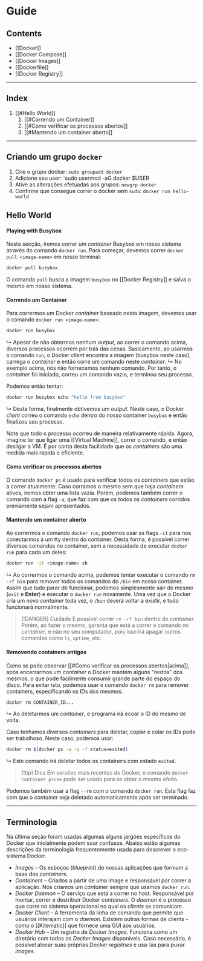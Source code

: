 # Guide

## Contents

- [[Docker]]
- [[Docker Compose]]
- [[Docker Images]]
- [[Dockerfile]]
- [[Docker Registry]]

---
## Index

1. [[#Hello World]]
	1. [[#Correndo um Container]]
	2. [[#Como verificar os processos abertos]]
	3. [[#Mantendo um container aberto]]

---

## Criando um grupo `docker`

1. Crie o grupo docker: `sudo groupadd docker`
2. Adicione seu user: `sudo usermod -aG docker $USER
3. Ative as alterações efetuadas aos grupos: `newgrp docker`
4. Confirme que consegue correr o docker sem `sudo`: `docker run hello-world`

## Hello World
#### Playing with Busybox

Nesta secção, iremos correr um _container_ Busybox em nosso sistema através do comando `docker run`. Para começar, devemos correr `docker pull <image-name>` em nosso terminal:

```sh
docker pull busybox.
```

O comando `pull` busca a imagem `busybox` no [[Docker Registry]] e salva o mesmo em nosso sistema.
#### Correndo um Container

Para corrermos um Docker _container_ baseado nesta imagem, devemos usar o comando `docker run <image-name>`:

```sh
docker run busybox
```
&rdsh; Apesar de não obtermos nenhum _output_, ao correr o comando acima, diversos processos ocorrem por trás das cenas. Basicamente, ao usarmos o comando `run`, o Docker _client_ encontra a imagem (busybox neste caso), carrega o _container_ e então corre um comando neste _container_.
&rdsh; No exemplo acima, nós não fornecemos nenhum comando. Por tanto, o _container_ foi iniciado, correu um comando vazio, e terminou seu processo.

Podemos então tentar:
```sh
docker run busybox echo "hello from busybox"
```
&rdsh; Desta forma, finalmente obtivemos um _output_. Neste caso, o Docker _client_ correu o comando `echo` dentro do nosso container `busybox` e então finalizou seu processo.

Note que todo o processo ocorreu de maneira relativamente rápida. Agora, imagine ter que ligar uma [[Virtual Machine]], correr o comando, e então desligar a VM. É por conta desta facilidade que os _containers_ são uma medida mais rápida e eficiente.

#### Como verificar os processos abertos

O comando `docker ps` é usado para verificar todos os _containers_ que estão a correr atualmente. Caso corramos o mesmo sem que haja _containers_ ativos, iremos obter uma lista vazia. Porém, podemos também correr o comando com a flag `-a`, que faz com que os todos os _containers_ corridos previamente sejam apresentados.

#### Mantendo um container aberto

Ao corrermos o comando `docker run`, podemos usar as flags `-it` para nos conectarmos à um tty dentro do container. Desta forma, é possível correr diversos comandos no container, sem a necessidade de executar `docker run` para cada um deles:
```sh
docker run -it <image-name> sh
```
&rdsh; Ao corrermos o comando acima, podemos tentar executar o comando `rm -rf bin` para remover todos os comandos do `/bin` em nosso container. Assim que tudo parar de funcionar, podemos simplesmente sair do mesmo (`exit` e **Enter**) e executar o `docker run` novamente. Uma vez que o Docker cria um novo _container_ toda vez, o `/bin` deverá voltar a existir, e tudo funcionará normalmente.

> [!DANGER] Cuidado
>  É possível correr `rm -rf bin` dentro do _container_. Porém, ao fazer o mesmo, garanta que está a correr o comando no _container_, e não no seu computador, pois isso irá apagar outros comandos como `ls`, `uptime`, etc.

#### Removendo containers antigos
Como se pode observar [[#Como verificar os processos abertos|acima]], após encerrarmos um _container_ o Docker mantém alguns "restos" dos mesmos, o que pode facilmente consumir grande parte do espaço do disco. Para evitar isto, podemos usar o comando `docker rm` para remover containers, especificando os IDs dos mesmos:
```sh
docker rm CONTAINER_ID...
```
&rdsh; Ao deletarmos um _container_, o programa irá ecoar o ID do mesmo de volta. 

Caso tenhamos diversos _containers_ para deletar, copiar e colar os IDs pode ser trabalhoso. Neste caso, podemos usar:
```sh
docker rm $(docker ps -a -q -f status=exited)
```
&rdsh; Este comando irá deletar todos os containers com estado `exited`.

> [!tip] Dica
> Em versões mais recentes do Docker, o comando `docker container prune` pode ser usado para se obter o mesmo efeito.

Podemos também usar a flag `--rm` com o comando `docker run`. Esta flag faz com que o _container_ seja deletado automaticamente após ser terminado.

---
## Terminologia

Na última seção foram usadas algumas alguns jargões específicos do Docker que inicialmente podem soar confusos. Abaixo estão algumas descrições da terminologia frequentemente usada para descrever o eco-sistema Docker.

- _Images_ – Os esboços (_blueprint_) de nossas aplicações que formam a base dos _containers_.
- _Containers_ – Criados a partir de uma image e responsável por correr a aplicação. Nós criamos um _container_ sempre que usamos `docker run`.
- _Docker Daemon_ – O serviço que está a correr no host. Responsável por montar, correr e destribuir Docker _containers_. O _daemon_ é o processo que corre no sistema operacional no qual os _clients_ se comunicam.
- _Docker Client_ – A ferramenta da linha de comando que permite que usuários interajam com o _daemon_. Existem outras formas de clients - como o [[Kitematic]] que fornece uma GUI aos usuários.
- _Docker Hub_ – Um registro de _Docker Images_. Funciona como um diretório com todos os _Docker Images_ disponíveis. Caso necessário, é possível alocar suas próprias _Docker registries_ e usa-las para puxar _images_.